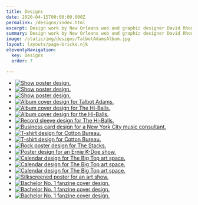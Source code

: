 ```yaml
---
title: Designs
date: 2020-04-15T00:00:00.000Z
permalink: /designs/index.html
excerpt: Design work by New Orleans web and graphic designer David Rhoden.
summary: Design work by New Orleans web and graphic designer David Rhoden.
image: /static/img/designs/TalbotAdamsAlbum.jpg
layout: layouts/page-bricks.njk
eleventyNavigation:
  key: Designs 
  order: 7

---
```


- [![Show poster design.](/static/img/designs/stacks-holy-diver-flyer-2-sq-jan-25-2024.png?nf_resize=smartcrop&w=260&h=260)](/static/img/designs/stacks-holy-diver-flyer-2-sq-jan-25-2024.png)
- [![Show poster design.](/static/img/designs/Sister-Street-Fest-2023-times.png?nf_resize=smartcrop&w=260&h=260)](/static/img/designs/Sister-Street-Fest-2023-times.png)
- [![Show poster design.](/static/img/designs/SisterStreetStage-Apr-17-2021.jpg?nf_resize=smartcrop&w=260&h=260)](/static/img/designs/SisterStreetStage-Apr-17-2021.jpg)
- [![Album cover design for Talbot Adams.](/static/img/designs/TalbotAdamsAlbum.jpg?nf_resize=smartcrop&w=260&h=260)](/static/img/designs/TalbotAdamsAlbum.jpg)
- [![Album cover design for The Hi-Balls.](/static/img/designs/tubecover.jpg?nf_resize=smartcrop&w=260&h=260)](/static/img/designs/tubecover.jpg)
- [![Album cover design for the Hi-Balls.](/static/img/designs/coverclr.jpg?nf_resize=smartcrop&w=260&h=260)](/static/img/designs/coverclr.jpg)
- [![Record sleeve design for The Hi-Balls.](/static/img/designs/record.gif?nf_resize=smartcrop&w=260&h=260)](/static/img/designs/record.gif)
- [![Business card design for a New York City music consultant.](/static/img/designs/rick-goetz-card.jpg?nf_resize=smartcrop&w=260&h=260)](/static/img/designs/rick-goetz-card.jpg)
- [![T-shirt design for Cotton Bureau.](/static/img/designs/redwomens.jpg?nf_resize=smartcrop&w=260&h=260)](/static/img/designs/redwomens.jpg)
- [![T-shirt design for Cotton Bureau.](/static/img/designs/Bottle-CapTeeTurquoise.jpg?nf_resize=smartcrop&w=260&h=260)](/static/img/designs/Bottle-CapTeeTurquoise.jpg)
- [![Rock poster design for The Stacks.](/static/img/rock/stacks/stacks-flyer-sutures-oct-8-2004.jpg?nf_resize=smartcrop&w=260&h=260)](/static/img/rock/stacks/stacks-flyer-sutures-oct-8-2004.jpg)
- [![Poster design for an Ernie K-Doe show.](/static/img/designs/KDOE2CSL.gif?nf_resize=smartcrop&w=260&h=260)](/static/img/designs/KDOE2CSL.gif)
- [![Calendar design for The Big Top art space.](/static/img/designs/3rcp-ad-aug-2-2007.jpg?nf_resize=smartcrop&w=260&h=260)](/static/img/designs/3rcp-ad-aug-2-2007.jpg)
- [![Calendar design for The Big Top art space.](/static/img/designs/3rcp-ad-2nd-aug-8-2005.png?nf_resize=smartcrop&w=260&h=260)](/static/img/designs/3rcp-ad-2nd-aug-8-2005.png)
- [![Calendar design for The Big Top art space.](/static/img/designs/3rcp-ad-may-1-2008.jpg?nf_resize=smartcrop&w=260&h=260)](/static/img/designs/3rcp-ad-may-1-2008.jpg)
- [![Silkscreened poster for an art show.](/static/img/designs/offwhite-linen-night-aug-7-2004.jpg?nf_resize=smartcrop&w=260&h=260)](/static/img/designs/offwhite-linen-night-aug-7-2004.jpg)
- [![Bachelor No. 1 fanzine cover design.](/static/img/designs/bachelor-no1-no1.jpg?nf_resize=smartcrop&w=260&h=260)](/static/img/designs/bachelor-no1-no1.jpg)
- [![Bachelor No. 1 fanzine cover design.](/static/img/designs/bachelor-no1-no2.jpg?nf_resize=smartcrop&w=260&h=260)](/static/img/designs/bachelor-no1-no2.jpg)
- [![Bachelor No. 1 fanzine cover design.](/static/img/designs/bachelor-no1-no3.jpg?nf_resize=smartcrop&w=260&h=260)](/static/img/designs/bachelor-no1-no3.jpg)
